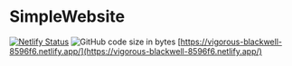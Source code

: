 # SimpleWebsite

[![Netlify Status](https://api.netlify.com/api/v1/badges/534cb89b-bb2a-4866-a2a2-12fc248ca6fa/deploy-status)](https://app.netlify.com/sites/vigorous-blackwell-8596f6/deploys)
![GitHub code size in bytes](https://img.shields.io/github/languages/code-size/przemo199/SimpleWebsite)
[https://vigorous-blackwell-8596f6.netlify.app/](https://vigorous-blackwell-8596f6.netlify.app/)
